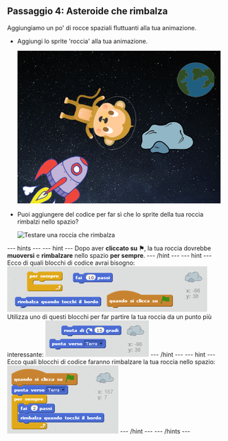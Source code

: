 ## Passaggio 4: Asteroide che rimbalza

Aggiungiamo un po' di rocce spaziali fluttuanti alla tua animazione.

+ Aggiungi lo sprite 'roccia' alla tua animazione.
    
    ![Aggiungere la sprite di una roccia](images/space-rock-sprite.png)

+ Puoi aggiungere del codice per far sì che lo sprite della tua roccia rimbalzi nello spazio?
    
    ![Testare una roccia che rimbalza](images/space-bounce-test.png)

\--- hints \--- \--- hint \--- Dopo aver **cliccato su ⚑**, la tua roccia dovrebbe **muoversi** e **rimbalzare** nello spazio **per sempre**. \--- /hint \--- \--- hint \--- Ecco di quali blocchi di codice avrai bisogno: ![Blocks for a bouncing rock](images/space-bounce-blocks.png) Utilizza uno di questi blocchi per far partire la tua roccia da un punto più interessante: ![Setting the rock's initial position](images/space-initial-position.png) \--- /hint \--- \--- hint \--- Ecco quali blocchi di codice faranno rimbalzare la tua roccia nello spazio: ![Code for a bouncing rock](images/space-bounce-code.png) \--- /hint \--- \--- /hints \---